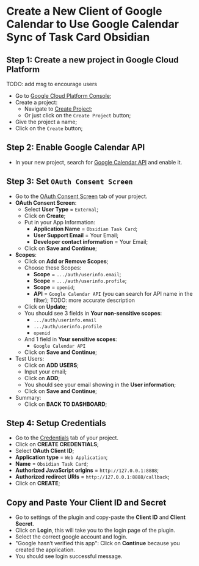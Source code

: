 

# Create a New Client of Google Calendar to Use Google Calendar Sync of Task Card Obsidian

## Step 1: Create a new project in Google Cloud Platform
TODO: add msg to encourage users
- Go to [Google Cloud Platform Console](https://console.cloud.google.com/welcome/);
- Create a project:
  - Navigate to [Create Project](https://console.cloud.google.com/projectcreate);
  - Or just click on the `Create Project` button;
- Give the project a name;
- Click on the `Create` button;

## Step 2: Enable Google Calendar API

- In your new project, search for [Google Calendar API](https://console.cloud.google.com/marketplace/product/google/calendar-json.googleapis.com) and enable it.

## Step 3: Set `OAuth Consent Screen`
- Go to the [OAuth Consent Screen](https://console.cloud.google.com/apis/credentials/consent) tab of your project.
- **OAuth Consent Screen**:
  - Select **User Type** = `External`;
  - Click on **Create**;
  - Put in your App Information:
    - **Application Name** = `Obsidian Task Card`;
    - **User Support Email** = Your Email;
    - **Developer contact information** = Your Email;
  - Click on **Save and Continue**;
- **Scopes**:
  - Click on **Add or Remove Scopes**;
  - Choose these Scopes:
    - **Scope** = `.../auth/userinfo.email`;
    - **Scope** = `.../auth/userinfo.profile`;
    - **Scope** = `openid`;
    - **API** = `Google Calendar API` (you can search for API name in the filter); TODO: more accurate description
  - Click on **Update**;
  - You should see 3 fields in **Your non-sensitive scopes**:
    - `.../auth/userinfo.email`
    - `.../auth/userinfo.profile`
    - `openid`
  - And 1 field in **Your sensitive scopes**:
    - `Google Calendar API`
  - Click on **Save and Continue**;
- Test Users:
  - Click on **ADD USERS**;
  - Input your email;
  - Click on **ADD**;
  - You should see your email showing in the **User information**;
  - Click on **Save and Continue**;
- Summary:
  - Click on **BACK TO DASHBOARD**;

## Step 4: Setup Credentials

- Go to the [Credentials](https://console.cloud.google.com/apis/credentials) tab of your project.
- Click on **CREATE CREDENTIALS**;
- Select **OAuth Client ID**;
- **Application type** = `Web Application`;
- **Name** = `Obsidian Task Card`;
- **Authorized JavaScript origins** = `http://127.0.0.1:8888`;
- **Authorized redirect URIs** = `http://127.0.0.1:8888/callback`;
- Click on **CREATE**;

## Copy and Paste Your Client ID and Secret

- Go to settings of the plugin and copy-paste the **Client ID** and **Client Secret**.
- Click on **Login**, this will take you to the login page of the plugin.
- Select the correct google account and login.
- "Google hasn’t verified this app": Click on **Continue** because you created the application.
- You should see login successful message.